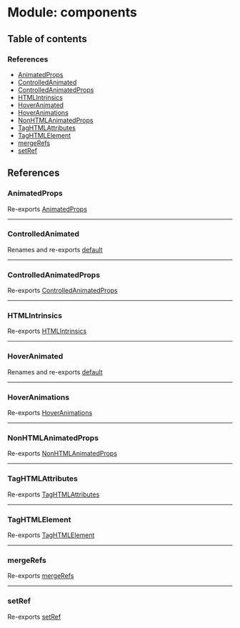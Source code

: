 # Module: components

## Table of contents

### References

- [AnimatedProps](../wiki/components#animatedprops)
- [ControlledAnimated](../wiki/components#controlledanimated)
- [ControlledAnimatedProps](../wiki/components#controlledanimatedprops)
- [HTMLIntrinsics](../wiki/components#htmlintrinsics)
- [HoverAnimated](../wiki/components#hoveranimated)
- [HoverAnimations](../wiki/components#hoveranimations)
- [NonHTMLAnimatedProps](../wiki/components#nonhtmlanimatedprops)
- [TagHTMLAttributes](../wiki/components#taghtmlattributes)
- [TagHTMLElement](../wiki/components#taghtmlelement)
- [mergeRefs](../wiki/components#mergerefs)
- [setRef](../wiki/components#setref)

## References

### AnimatedProps

Re-exports [AnimatedProps](../wiki/components.common#animatedprops)

___

### ControlledAnimated

Renames and re-exports [default](../wiki/components.ControlledAnimated#default)

___

### ControlledAnimatedProps

Re-exports [ControlledAnimatedProps](../wiki/components.ControlledAnimated#controlledanimatedprops)

___

### HTMLIntrinsics

Re-exports [HTMLIntrinsics](../wiki/components.common#htmlintrinsics)

___

### HoverAnimated

Renames and re-exports [default](../wiki/components.HoverAnimated#default)

___

### HoverAnimations

Re-exports [HoverAnimations](../wiki/components.HoverAnimated#hoveranimations)

___

### NonHTMLAnimatedProps

Re-exports [NonHTMLAnimatedProps](../wiki/components.common.NonHTMLAnimatedProps)

___

### TagHTMLAttributes

Re-exports [TagHTMLAttributes](../wiki/components.common#taghtmlattributes)

___

### TagHTMLElement

Re-exports [TagHTMLElement](../wiki/components.common#taghtmlelement)

___

### mergeRefs

Re-exports [mergeRefs](../wiki/components.common#mergerefs)

___

### setRef

Re-exports [setRef](../wiki/components.common#setref)
